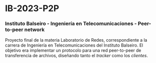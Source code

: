 # IB-2023-P2P
### Instituto Balseiro - Ingeniería en Telecomunicaciones - Peer-to-peer network

Proyecto final de la materia Laboratorio de Redes, correspondiente a la carrera de Ingeniería en Telecomunicaciones del Instituto Balseiro. El objetivo era implementar un protocolo para una red peer-to-peer de transferencia de archivos, diseñando tanto el _tracker_ como los _clientes_.
